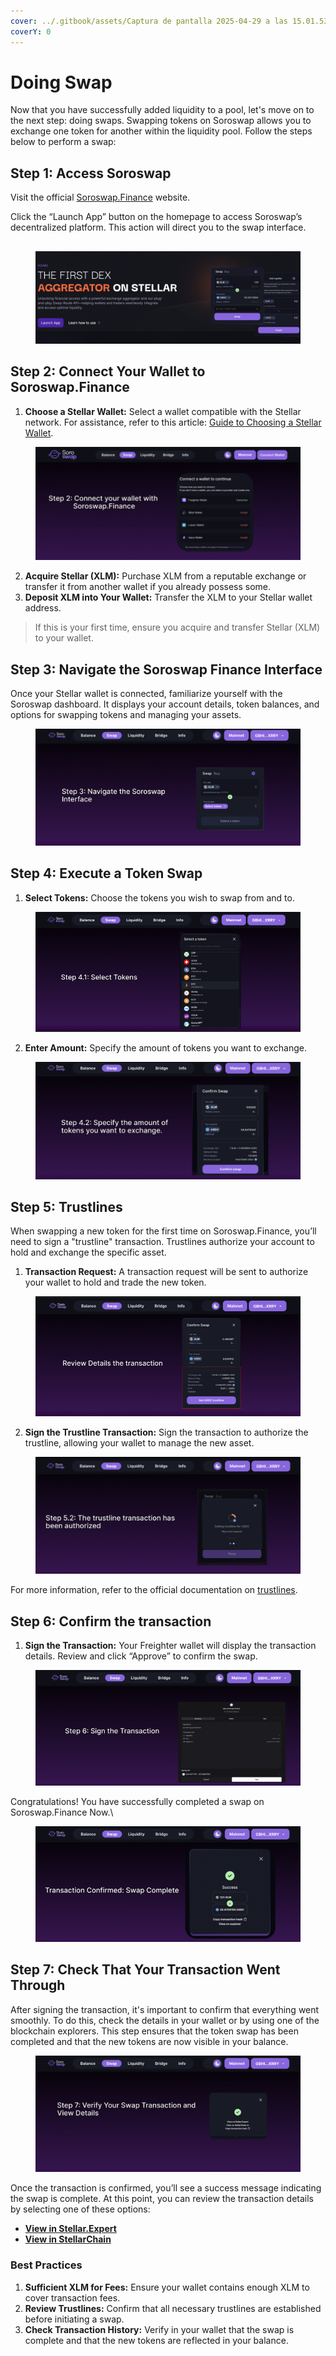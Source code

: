 ```yaml
---
cover: ../.gitbook/assets/Captura de pantalla 2025-04-29 a las 15.01.53.png
coverY: 0
---
```


# Doing Swap

Now that you have successfully added liquidity to a pool, let's move on to the next step: doing swaps. Swapping tokens on Soroswap allows you to exchange one token for another within the liquidity pool. Follow the steps below to perform a swap:

## Step 1: Access Soroswap

Visit the official [Soroswap.Finance](https://soroswap.finance/) website.

Click the “Launch App” button on the homepage to access Soroswap’s decentralized platform. This action will direct you to the swap interface.

##

<figure><img src="../.gitbook/assets/Captura de pantalla 2025-04-25 a las 12.24.18.png" alt=""><figcaption></figcaption></figure>

## Step 2: Connect Your Wallet to Soroswap.Finance

1. **Choose a Stellar Wallet:** Select a wallet compatible with the Stellar network. For assistance, refer to this article: [Guide to Choosing a Stellar Wallet](https://dev.to/soroswap/guide-to-choosing-wallet-for-the-stellar-network-53k1).

<figure><img src="../.gitbook/assets/Captura de pantalla 2024-09-18 a las 18.21.42.png" alt=""><figcaption></figcaption></figure>

2. **Acquire Stellar (XLM):** Purchase XLM from a reputable exchange or transfer it from another wallet if you already possess some.
3. **Deposit XLM into Your Wallet:** Transfer the XLM to your Stellar wallet address.

> If this is your first time, ensure you acquire and transfer Stellar (XLM) to your wallet.

## Step 3: Navigate the Soroswap Finance Interface

Once your Stellar wallet is connected, familiarize yourself with the Soroswap dashboard. It displays your account details, token balances, and options for swapping tokens and managing your assets.

<figure><img src="../.gitbook/assets/Captura de pantalla 2024-09-18 a las 18.44.15.png" alt=""><figcaption></figcaption></figure>

## Step 4: Execute a Token Swap

1. **Select Tokens:** Choose the tokens you wish to swap from and to.

<figure><img src="../.gitbook/assets/Captura de pantalla 2024-09-18 a las 18.28.46 (1).png" alt=""><figcaption></figcaption></figure>

2. **Enter Amount:** Specify the amount of tokens you want to exchange.

<figure><img src="../.gitbook/assets/Captura de pantalla 2024-09-18 a las 18.51.21.png" alt=""><figcaption></figcaption></figure>

## Step 5: Trustlines

When swapping a new token for the first time on Soroswap.Finance, you’ll need to sign a "trustline" transaction. Trustlines authorize your account to hold and exchange the specific asset.

1. **Transaction Request:** A transaction request will be sent to authorize your wallet to hold and trade the new token.

<figure><img src="../.gitbook/assets/Captura de pantalla 2024-09-18 a las 18.30.06.png" alt=""><figcaption></figcaption></figure>

2. **Sign the Trustline Transaction:** Sign the transaction to authorize the trustline, allowing your wallet to manage the new asset.

<figure><img src="../.gitbook/assets/Captura de pantalla 2024-09-18 a las 19.16.39.png" alt=""><figcaption></figcaption></figure>

For more information, refer to the official documentation on [trustlines](https://docs.soroswap.finance/01-concepts/trustlines).

## Step 6: Confirm the transaction

1. **Sign the Transaction:** Your Freighter wallet will display the transaction details. Review and click “Approve” to confirm the swap.

<figure><img src="../.gitbook/assets/Captura de pantalla 2024-09-18 a las 16.20.22.png" alt=""><figcaption></figcaption></figure>

Congratulations! You have successfully completed a swap on Soroswap.Finance Now.\


<figure><img src="../.gitbook/assets/Captura de pantalla 2024-09-18 a las 21.01.45.png" alt=""><figcaption></figcaption></figure>

## Step 7: Check That Your Transaction Went Through

After signing the transaction, it's important to confirm that everything went smoothly. To do this, check the details in your wallet or by using one of the blockchain explorers. This step ensures that the token swap has been completed and that the new tokens are now visible in your balance.

<figure><img src="../.gitbook/assets/Captura de pantalla 2024-09-18 a las 21.58.54.png" alt=""><figcaption></figcaption></figure>

Once the transaction is confirmed, you’ll see a success message indicating the swap is complete. At this point, you can review the transaction details by selecting one of these options:

* [**View in Stellar.Expert**](https://stellar.expert/explorer)
* [**View in StellarChain**](https://stellarchain.io/)

### **Best Practices**

1. **Sufficient XLM for Fees:** Ensure your wallet contains enough XLM to cover transaction fees.
2. **Review Trustlines:** Confirm that all necessary trustlines are established before initiating a swap.
3. **Check Transaction History:** Verify in your wallet that the swap is complete and that the new tokens are reflected in your balance.
